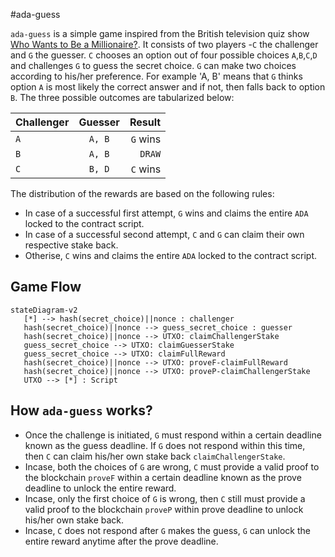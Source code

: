 #ada-guess

`ada-guess` is a simple game inspired from the British television quiz show [Who Wants to Be a Millionaire?](https://en.wikipedia.org/wiki/Who_Wants_to_Be_a_Millionaire%3F_(British_game_show)).
It consists of two players  -`C` the challenger and `G` the guesser. `C` chooses an option out of four possible choices `A`,`B`,`C`,`D` and challenges `G` to guess the secret choice. `G` can make two choices according to his/her preference. For example 'A, B' means that `G` thinks option `A` is most likely the correct answer and if not, then falls back to option `B`. The three possible outcomes are tabularized below:

| Challenger  |  Guesser    |    Result     |
| :---        |    :----:   |          ---: |
|    `A`      |    `A, B`   |    `G` wins   |
|    `B`      |    `A, B`   |    `DRAW`     |
|    `C`      |    `B, D`   |    `C` wins   |


The distribution of the rewards are based on the following rules:
* In case of a successful first attempt, `G` wins and claims the entire `ADA` locked to the contract script. 
* In case of a successful second attempt, `C` and `G` can claim their own respective stake back. 
* Otherise, `C` wins and claims the entire `ADA` locked to the contract script.


## Game Flow

```mermaid
stateDiagram-v2 
   [*] --> hash(secret_choice)||nonce : challenger
   hash(secret_choice)||nonce --> guess_secret_choice : guesser
   hash(secret_choice)||nonce --> UTXO: claimChallengerStake
   guess_secret_choice --> UTXO: claimGuesserStake
   guess_secret_choice --> UTXO: claimFullReward
   hash(secret_choice)||nonce --> UTXO: proveF-claimFullReward
   hash(secret_choice)||nonce --> UTXO: proveP-claimChallengerStake 
   UTXO --> [*] : Script
```

## How `ada-guess` works?

* Once the challenge is initiated, `G` must respond within a certain deadline known as the guess deadline. If `G` does not respond within this
  time, then `C` can claim his/her own stake back `claimChallengerStake`.
* Incase, both the choices of `G` are wrong, `C` must provide a valid proof to the blockchain `proveF` within a certain deadline known as the prove deadline to unlock the entire reward.
* Incase, only the first choice of `G` is wrong, then `C` still must provide a valid proof to the blockchain `proveP` within prove deadline to unlock his/her own stake back. 
* Incase, `C` does not respond after `G` makes the guess, `G` can unlock the entire reward anytime after the prove deadline.




